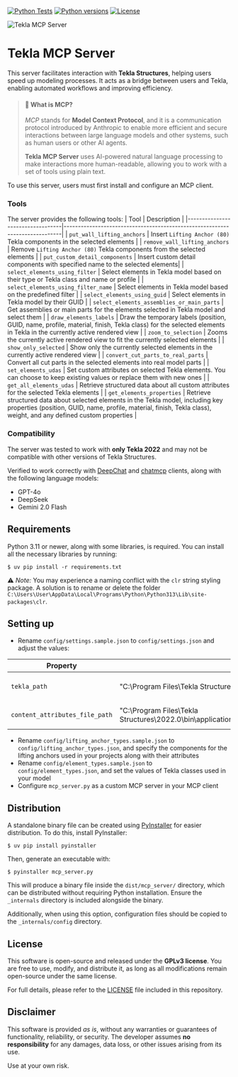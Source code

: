 [![Python Tests](https://github.com/teknovizier/tekla_mcp_server/actions/workflows/python-tests.yml/badge.svg)](https://github.com/teknovizier/tekla_mcp_server/actions/workflows/python-tests.yml)
[![Python versions](https://img.shields.io/badge/python-3.11%20%7C%203.12%20%7C%203.13-blue?style=flat&logo=python)](https://github.com/teknovizier/tekla_mcp_server/blob/main/README.md#requirements)
[![License](https://img.shields.io/github/license/teknovizier/tekla_mcp_server?color=green)](https://github.com/teknovizier/tekla_mcp_server/blob/main/LICENSE)

![Tekla MCP Server](assets/tekla_mcp_server_logo_small.png)

# Tekla MCP Server

This server facilitates interaction with **Tekla Structures**, helping users speed up modeling processes. It acts as a bridge between users and Tekla, enabling automated workflows and improving efficiency.

> #### 📌 What is MCP?
>
> *MCP* stands for **Model Context Protocol**, and it is a communication protocol introduced by Anthropic to enable more efficient and secure interactions between large language models and other systems, such as human users or other AI agents.
>
> **Tekla MCP Server** uses AI-powered natural language processing to make interactions more human-readable, allowing you to work with a set of tools using plain text.

To use this server, users must first install and configure an MCP client.

### Tools
The server provides the following tools:
| Tool                             | Description                                                                 |
|----------------------------------|-----------------------------------------------------------------------------|
| `put_wall_lifting_anchors`       | Insert `Lifting Anchor (80)` Tekla components in the selected elements      |
| `remove_wall_lifting_anchors`    | Remove `Lifting Anchor (80)` Tekla components from the selected elements    |
| `put_custom_detail_components`   | Insert custom detail components with specified name to the selected elements|
| `select_elements_using_filter`   | Select elements in Tekla model based on their type or Tekla class and name or profile |
| `select_elements_using_filter_name`   | Select elements in Tekla model based on the predefined filter |
| `select_elements_using_guid`     | Select elements in Tekla model by their GUID                                |
| `select_elements_assemblies_or_main_parts` | Get assemblies or main parts for the elements selected in Tekla model and select them |
| `draw_elements_labels`            | Draw the temporary labels (position, GUID, name, profile, material, finish, Tekla class) for the selected elements in Tekla in the currently active rendered view  |
| `zoom_to_selection`            | Zooms the currently active rendered view to fit the currently selected elements |
| `show_only_selected`            | Show only the currently selected elements in the currently active rendered view  |
| `convert_cut_parts_to_real_parts` | Convert all cut parts in the selected elements into real model parts       |
| `set_elements_udas`              | Set custom attributes on selected Tekla elements. You can choose to keep existing values or replace them with new ones |
| `get_all_elements_udas`       | Retrieve structured data about all custom attributes for the selected Tekla elements |
| `get_elements_properties`       | Retrieve structured data about selected elements in the Tekla model, including key properties (position, GUID, name, profile, material, finish, Tekla class), weight, and any defined custom properties |

### Compatibility
The server was tested to work with **only Tekla 2022** and may not be compatible with other versions of Tekla Structures.

Verified to work correctly with [DeepChat](https://deepchat.thinkinai.xyz) and [chatmcp](https://github.com/daodao97/chatmcp) clients, along with the following language models:
- GPT-4o
- DeepSeek
- Gemini 2.0 Flash

## Requirements

Python 3.11 or newer, along with some libraries, is required. You can install all the necessary libraries by running:

    $ uv pip install -r requirements.txt

⚠️ *Note:* You may experience a naming conflict with the `clr` string styling package. A solution is to rename or delete the folder `C:\Users\User\AppData\Local\Programs\Python\Python313\Lib\site-packages\clr`.

## Setting up

* Rename `config/settings.sample.json` to `config/settings.json` and adjust the values:

| **Property**         | **Default**                                        | **Description**                                                                 |
|-----------------------|----------------------------------------------------|---------------------------------------------------------------------------------|
| `tekla_path`          | "C:\\Program Files\\Tekla Structures\\2022.0\\bin" | The path to the directory where Tekla Structures is located                      |
| `content_attributes_file_path`          | "C:\\Program Files\\Tekla Structures\\2022.0\\bin\\applications\\Tekla\\Tools\\TplEd\\settings\\contentattributes_global.lst" | The path to the `contentattributes_global.lst` file                      |

* Rename `config/lifting_anchor_types.sample.json` to `config/lifting_anchor_types.json`, and specify the components for the lifting anchors used in your projects along with their attributes
* Rename `config/element_types.sample.json` to `config/element_types.json`, and set the values of Tekla classes used in your model
* Configure `mcp_server.py` as a custom MCP server in your MCP client

## Distribution

A standalone binary file can be created using [PyInstaller](https://pyinstaller.org) for easier distribution. To do this, install PyInstaller:

    $ uv pip install pyinstaller

Then, generate an executable with:

    $ pyinstaller mcp_server.py

This will produce a binary file inside the `dist/mcp_server/` directory, which can be distributed without requiring Python installation. Ensure the `_internals` directory is included alongside the binary. 

Additionally, when using this option, configuration files should be copied to the `_internals/config` directory.

## License

This software is open-source and released under the **GPLv3 license**. You are free to use, modify, and distribute it, as long as all modifications remain open-source under the same license.

For full details, please refer to the [LICENSE](LICENSE) file included in this repository.

## Disclaimer

This software is provided *as is*, without any warranties or guarantees of functionality, reliability, or security. The developer assumes **no responsibility** for any damages, data loss, or other issues arising from its use. 

Use at your own risk.
